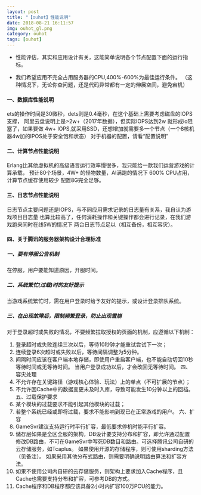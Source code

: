 ```yaml
---
layout: post
title: "【ouhot】性能说明"
date: 2018-08-21 16:11:57
img: ouhot_gl.png
category: ouhot
tags: [ouhot]
---
```


- 性能评估，其实和应用设计有关，这能简单说明各个节点配置下面的运行指标。

- 我们希望应用不完全占用服务器的CPU,400%-600%为最佳运行条件。
（这种情况下，无论你查问题，还是代码异常都有一定的伸展空间，避免宕机）

<div class="divider"></div>

#### 一、数据库性能说明

ets的操作时间是30微秒，dets则是0.4毫秒，在这个基础上需要考虑磁盘的IOPS支撑，
阿里云盘说明上是>2w+（2017年数据），但实际IOPS达到2w 就形成io阻塞了，如果要做
4w+ IOPS,就采用SSD，还想增加就需要多一个节点（一个8核机器4w加的IPOS处于安全饱和状态）
对于机器的配置，请看“配置说明”

#### 二、计算节点性能说明

Erlang比其他虚拟机的高级语言运行效率慢很多，我只能给一款我们运营游戏的计算承载，
预计80个场景，4W+ 的怪物数量，AI满跑的情况下 600% CPU占用，计算节点缓存使用较少
配置8G完全足够。

#### 三、日志节点性能说明

日志节点主要问题还是IOPS，与不同应用需求记录的日志量有关系，我自认为游戏项目日志量
也算比较高了，任何消耗操作和关键操作都会进行记录，在我们游戏跑来同时在线5W的情况下
两台日志节点足以（相互备份，相互容灾）。

#### 四、关于腾讯的服务器架构设计合理标准
##### 一、要有停服公告机制
在停服，用户要能知道原因，开服时间。
##### 二、系统繁忙(过载)时的友好提示
当游戏系统繁忙时，需在用户登录时给予友好的提示，或设计登录排队系统。
##### 三、在出现故障后，限制频繁登录，防止出现雪崩
对于登录超时或失败的情况，不要频繁拉取授权的页面的机制，应遵循以下机制：
1. 登录超时或失败连续三次以后，等待10秒钟才能重试尝试下一次；
2. 连续登录6次超时或失败以后，等待间隔调整为5分钟。
3. 间隔时间应该在客户端本地存储，即使用户重启客户端，也不能自动切回10秒等待时间或无等待时间。
当用户登录成功以后，才会改回无等待时间。
四、容灾处理
1. 不允许存在关键路径（游戏核心体验、玩法）上的单点（不可扩展的节点）；
2. 不允许因Cache中的数据变更未及时入库，导致可能发生10分钟以上的回档。
五、过载保护要求
1. 某个模块的过载要求不能引起其他模块的过载；
2. 若整个系统已经或即将过载，要求不能影响到现已在正常游戏的用户。
六、扩容
1. GameSvr建议支持运行时平行扩容，最低要求停机时能平行扩容。
2. 储存层如果是全区全服的架构，DB设计要支持分布和扩容，即允许通过配置修改DB路由，不可在GameSvr中写死DB数目和路由。可选择腾讯公司自研的云存储服务，如Tcaplus。
  如果使用开源的存储程序，则可使用sharding方法（见备注）。
  如果采用其他分布式路由，则需要明确说明路由算法和扩容方法。
3. 如果不使用公司内自研的云存储服务，则架构上要求加入Cache程序，且Cache也需要支持分布和扩容，可参考DB的方式。
4. Cache程序和DB程序都应该具备2小时内扩容100万PCU的能力。
